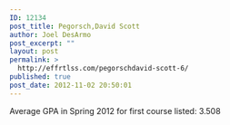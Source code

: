 ```yaml
---
ID: 12134
post_title: Pegorsch,David Scott
author: Joel DesArmo
post_excerpt: ""
layout: post
permalink: >
  http://effrtlss.com/pegorschdavid-scott-6/
published: true
post_date: 2012-11-02 20:50:01
---
```

<p>Average GPA in Spring 2012 for first course listed: 3.508</p>